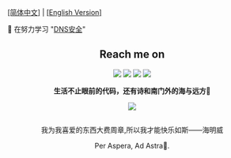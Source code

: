
[[简体中文]](README.md) | [[English Version]](./Lan/EN/README.md)


 🌱 在努力学习 "[DNS安全](https://en.wikipedia.org/wiki/Domain_Name_System)"
</div>

<h2 align="center">Reach me on </h2>
<div align="center">

[<img src="https://img.shields.io/badge/-个人主页-8080ff?style=flat-square&logo=github&logoColor=white&link=https://tochusc.github.io/" />](https://tochusc.github.io/)
[<img src="https://img.shields.io/badge/-Email:4spera-c14438?style=flat-square&logo=Gmail&logoColor=white&link=mailto:tochsus@163.com" />](mailto:tochsus@163.com)
[<img src="https://img.shields.io/badge/-4stra-grey?style=flat-square&logo=x&logoColor=white&link=https://x.com/xu_zu_yao" />](https://x.com/xu_zu_yao)
[<img src="https://img.shields.io/badge/-小鱼小鱼快快游02-blue?style=flat-square&logo=bilibili&logoColor=white&link=https://space.bilibili.com/10478211" />](https://space.bilibili.com/10478211)
  
   **生活不止眼前的代码，还有诗和南门外的海与远方**🌈

  <img src="https://media.giphy.com/media/xqklsTVVXhPa/giphy.gif"/>
</div> 

<!-- 
<h2 align="center">Je travaille beaucoup ici a l'universite <img src="https://media.giphy.com/media/WUlplcMpOCEmTGBtBW/giphy.gif" width="50"></h2>


<p align="center">
  <img height="180em" src="https://github-readme-stats-eight-theta.vercel.app/api?username=TochusC&show_icons=true&include_all_commits=true&count_private=true"/>
  <img height="180em" src="https://github-readme-streak-stats.herokuapp.com/?user=TochusC&show_icons=true&locale=en&layout=compact&line_height=0"/>
</p> -->
<h2></h2>
<div align="center">
我为我喜爱的东西大费周章,所以我才能快乐如斯——海明威

Per Aspera, Ad Astra🌟.
</div>

